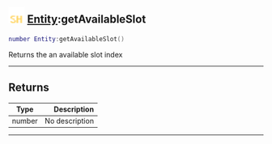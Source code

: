 ## <img src="../../.gitbook/assets/shared.png" width="32" height="32" /> [Entity](../entity/README.md):getAvailableSlot

```lua
number Entity:getAvailableSlot()
```

Returns the an available slot index<br>

-----------------
## Returns

| Type   | Description |
| ------ | ----------: |
| number | No description |


--------
